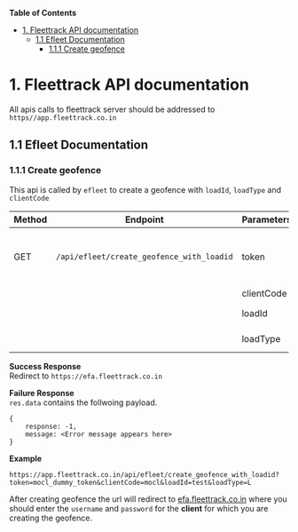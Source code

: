 <!-- START doctoc generated TOC please keep comment here to allow auto update -->
<!-- DON'T EDIT THIS SECTION, INSTEAD RE-RUN doctoc TO UPDATE -->
**Table of Contents**

- [1. Fleettrack API documentation](#1-fleettrack-api-documentation)
  - [1.1 Efleet Documentation](#11-efleet-documentation)
    - [1.1.1 Create geofence](#111-create-geofence)

<!-- END doctoc generated TOC please keep comment here to allow auto update -->

# 1. Fleettrack API documentation

All apis calls to fleettrack server should be addressed to `https//app.fleettrack.co.in`

## 1.1 Efleet Documentation
### 1.1.1 Create geofence
This api is called by `efleet` to create a geofence with `loadId`, `loadType` and `clientCode`

Method | Endpoint | Parameters | Explanation
-- | -- | -- | --
GET | `/api/efleet/create_geofence_with_loadid` | token | **Token to authenticate efleet to fleettrack api service. This is constant for efleet.
  |   | clientCode | **Identify the client
  |   | loadId | **Id unique to each geofence point
  |   | loadType | **Loading/Unloading type [L/UL]

  
**Success Response**<br/>
 Redirect to `https://efa.fleettrack.co.in`

**Failure Response**
<br/>
`res.data` contains the follwoing payload.
```
{
    response: -1,
    message: <Error message appears here>
}
```

**Example**

`https://app.fleettrack.co.in/api/efleet/create_geofence_with_loadid?token=mocl_dummy_token&clientCode=mocl&loadId=test&loadType=L`

After creating geofence the url will redirect to [efa.fleettrack.co.in](efa.fleettrack.co.in) where you should enter the `username` and `password` for the **client** for which you are creating the geofence.
